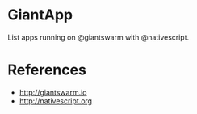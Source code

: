 # GiantApp

List apps running on @giantswarm with @nativescript.

# References

- http://giantswarm.io
- http://nativescript.org

